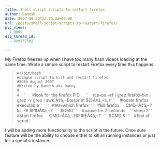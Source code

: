 ```yaml
---
title: Shell script scripts to restart firefox
author: Danesh
date: 2007-08-20T22:30:23+00:00
url: /posts/shell-script-scripts-to-restart-firefox/
pvc_views:
  - 9069
dsq_thread_id:
  - 889737502

---
```

My Firefox freezes up when I have too many flash videos loading at the same time. Wrote a simple script to restart Firefox every time this happens.

> `#!/bin/bash`  
>  `#simple script to kill and restart firefox`  
>  `#20th August 2007`  
>  `#Writen by Danesh aka Danny`  
>  `#`  
>  `#```  
>  `#look for the firefox PID`  
> `` PID=`ps -ef | grep firefox-bin | grep -v grep | awk Ã¢â‚¬Ëœ{print $2}Ã¢â‚¬â„¢` ``  
>  `#locate firefox executable`  
> `` FIRE=`which firefox` ``  
>  `#kill firefox`  
> `CMD=Ã¢â‚¬?kill -9 $PIDÃ¢â‚¬?`  
>  `` `$CMD` ``  
>  `#pause for 2 seconds`  
>  `` `sleep 2` ``  
>  `#start firefox`  
> `CMD=Ã¢â‚¬?$FIREÃ¢â‚¬?`  
> `` `$CMD &` ``  
>  `#End of script`

I will be adding more functionality to the script in the future. Once sure feature will be the ability to choose either to kill all running instances or just kill a specific instance.